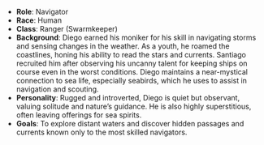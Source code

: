 - **Role**: Navigator
- **Race**: Human
- **Class**: Ranger (Swarmkeeper)
- **Background**: Diego earned his moniker for his skill in navigating storms and sensing changes in the weather. As a youth, he roamed the coastlines, honing his ability to read the stars and currents. Santiago recruited him after observing his uncanny talent for keeping ships on course even in the worst conditions. Diego maintains a near-mystical connection to sea life, especially seabirds, which he uses to assist in navigation and scouting.
- **Personality**: Rugged and introverted, Diego is quiet but observant, valuing solitude and nature’s guidance. He is also highly superstitious, often leaving offerings for sea spirits.
- **Goals**: To explore distant waters and discover hidden passages and currents known only to the most skilled navigators.